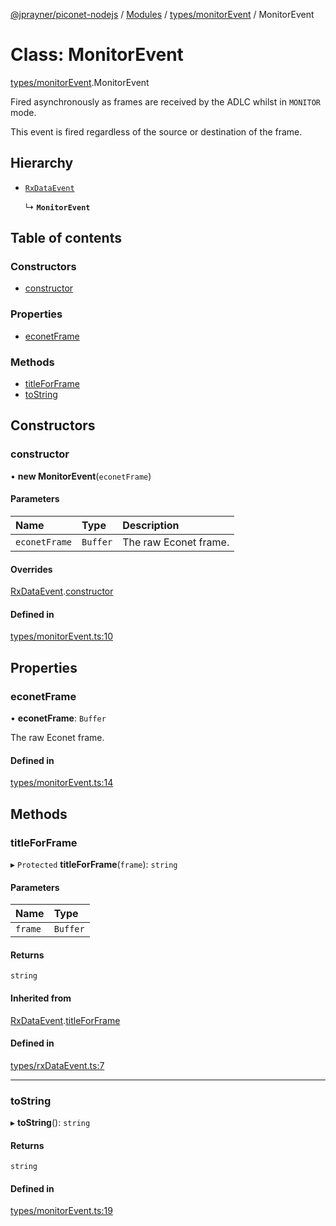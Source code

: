 [@jprayner/piconet-nodejs](../README.md) / [Modules](../modules.md) / [types/monitorEvent](../modules/types_monitorEvent.md) / MonitorEvent

# Class: MonitorEvent

[types/monitorEvent](../modules/types_monitorEvent.md).MonitorEvent

Fired asynchronously as frames are received by the ADLC whilst in `MONITOR` mode.

This event is fired regardless of the source or destination of the frame.

## Hierarchy

- [`RxDataEvent`](types_rxDataEvent.RxDataEvent.md)

  ↳ **`MonitorEvent`**

## Table of contents

### Constructors

- [constructor](types_monitorEvent.MonitorEvent.md#constructor)

### Properties

- [econetFrame](types_monitorEvent.MonitorEvent.md#econetframe)

### Methods

- [titleForFrame](types_monitorEvent.MonitorEvent.md#titleforframe)
- [toString](types_monitorEvent.MonitorEvent.md#tostring)

## Constructors

### constructor

• **new MonitorEvent**(`econetFrame`)

#### Parameters

| Name | Type | Description |
| :------ | :------ | :------ |
| `econetFrame` | `Buffer` | The raw Econet frame. |

#### Overrides

[RxDataEvent](types_rxDataEvent.RxDataEvent.md).[constructor](types_rxDataEvent.RxDataEvent.md#constructor)

#### Defined in

[types/monitorEvent.ts:10](https://github.com/jprayner/piconet/blob/81026b7/driver/nodejs/src/types/monitorEvent.ts#L10)

## Properties

### econetFrame

• **econetFrame**: `Buffer`

The raw Econet frame.

#### Defined in

[types/monitorEvent.ts:14](https://github.com/jprayner/piconet/blob/81026b7/driver/nodejs/src/types/monitorEvent.ts#L14)

## Methods

### titleForFrame

▸ `Protected` **titleForFrame**(`frame`): `string`

#### Parameters

| Name | Type |
| :------ | :------ |
| `frame` | `Buffer` |

#### Returns

`string`

#### Inherited from

[RxDataEvent](types_rxDataEvent.RxDataEvent.md).[titleForFrame](types_rxDataEvent.RxDataEvent.md#titleforframe)

#### Defined in

[types/rxDataEvent.ts:7](https://github.com/jprayner/piconet/blob/81026b7/driver/nodejs/src/types/rxDataEvent.ts#L7)

___

### toString

▸ **toString**(): `string`

#### Returns

`string`

#### Defined in

[types/monitorEvent.ts:19](https://github.com/jprayner/piconet/blob/81026b7/driver/nodejs/src/types/monitorEvent.ts#L19)
